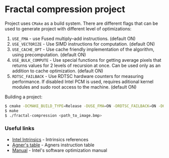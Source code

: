 # Fractal compression project 

Project uses `CMake` as a build system. There are different flags that can be used to generate project with different level of optimizations:
1. `USE_FMA` - use Fused multiply–add instructions. (default ON)
2. `USE_VECTORIZE` - Use SIMD instructions for computation. (default ON)
3. `USE_CACHE_OPT` - Use cache friendly implementation of the algorithm, using precomputation. (default ON)
4. `USE_BULK_COMPUTE` - Use special functions for getting average pixels that returns values for 2 levels of recursion at once. Can be used only as an addition to cache optimization. (default ON)
5. `RDTSC_FAILBACK` - Use RDTSC hardware counters for measuring performance. If disabled Intel PCM is used, requires aditional kernel modules and sudo root access to the machine. (default ON)

Building a project:
```sh
$ cmake -DCMAKE_BUILD_TYPE=Release -DUSE_FMA=ON -DRDTSC_FAILBACK=ON -DGENERATE_FLOP_COUNT=ON -DUSE_VECTORIZE=ON -DUSE_CACHE_OPT=ON -DUSE_BULK_COMPUTE=OFF
$ make
$ ./fractal-compression <path_to_image.bmp>
```

### Useful links

* [Intel Intrinsics](https://software.intel.com/sites/landingpage/IntrinsicsGuide/) - Intrinsics references
* [Agner's table](http://www.agner.org/optimize/instruction_tables.pdf) - Agners instruction table
* [Manual](http://www.intel.com/content/dam/www/public/us/en/documents/manuals/64-ia-32-architectures-optimization-manual.pdf) - Intel's software optimization manual

